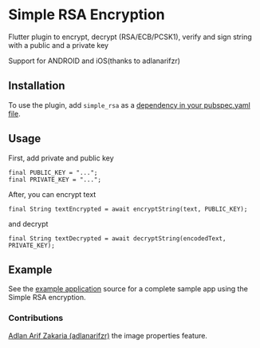 # Simple RSA Encryption

Flutter plugin to encrypt, decrypt (RSA/ECB/PCSK1), verify and sign string with a public and a private key

Support for ANDROID and iOS(thanks to adlanarifzr)

## Installation

To use the plugin, add `simple_rsa` as a
[dependency in your pubspec.yaml file](https://flutter.io/platform-plugins/).

## Usage

First, add private and public key

```
final PUBLIC_KEY = "...";
final PRIVATE_KEY = "...";
```

After, you can encrypt text

```final String textEncrypted = await encryptString(text, PUBLIC_KEY);```

and decrypt

```final String textDecrypted = await decryptString(encodedText, PRIVATE_KEY);```

## Example

See the [example application](https://github.com/giandifra/simple_rsa/tree/master/example) source
for a complete sample app using the Simple RSA encryption.

### Contributions
[Adlan Arif Zakaria (adlanarifzr)](https://github.com/adlanarifzr) the image properties feature.
